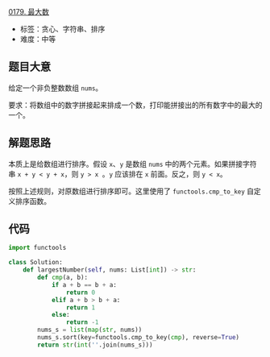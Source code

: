 [0179. 最大数](https://leetcode-cn.com/problems/largest-number/)

- 标签：贪心、字符串、排序
- 难度：中等

## 题目大意

给定一个非负整数数组 `nums`。

要求：将数组中的数字拼接起来排成一个数，打印能拼接出的所有数字中的最大的一个。

## 解题思路

本质上是给数组进行排序。假设 `x`、`y` 是数组 `nums` 中的两个元素。如果拼接字符串 `x + y < y + x`，则 `y > x `。`y` 应该排在 `x` 前面。反之，则 `y < x`。

按照上述规则，对原数组进行排序即可。这里使用了 `functools.cmp_to_key` 自定义排序函数。

## 代码

```Python
import functools

class Solution:
    def largestNumber(self, nums: List[int]) -> str:
        def cmp(a, b):
            if a + b == b + a:
                return 0
            elif a + b > b + a:
                return 1
            else:
                return -1
        nums_s = list(map(str, nums))
        nums_s.sort(key=functools.cmp_to_key(cmp), reverse=True)
        return str(int(''.join(nums_s)))
```

